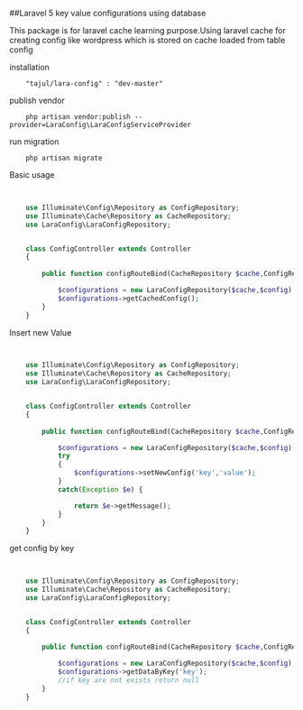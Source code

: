 ##Laravel 5 key value configurations using database

This package is for laravel cache learning purpose.Using laravel cache for creating config like wordpress which is stored on cache loaded from table config


installation
```
    "tajul/lara-config" : "dev-master"
```


publish vendor
```
    php artisan vendor:publish --provider=LaraConfig\LaraConfigServiceProvider

```

run migration
```
    php artisan migrate 
```


Basic usage
```php
    

    use Illuminate\Config\Repository as ConfigRepository;
    use Illuminate\Cache\Repository as CacheRepository;
    use LaraConfig\LaraConfigRepository;


    class ConfigController extends Controller
    {
    
        public function configRouteBind(CacheRepository $cache,ConfigRepository $config) {

            $configurations = new LaraConfigRepository($cache,$config);
            $configurations->getCachedConfig();
        }
    }
```


Insert new Value
```php
    

    use Illuminate\Config\Repository as ConfigRepository;
    use Illuminate\Cache\Repository as CacheRepository;
    use LaraConfig\LaraConfigRepository;


    class ConfigController extends Controller
    {
    
        public function configRouteBind(CacheRepository $cache,ConfigRepository $config) {

            $configurations = new LaraConfigRepository($cache,$config);
            try
            {
                $configurations->setNewConfig('key','value');
            }
            catch(Exception $e) {

                return $e->getMessage();
            }
        }
    }
```

get config by key
```php
    

    use Illuminate\Config\Repository as ConfigRepository;
    use Illuminate\Cache\Repository as CacheRepository;
    use LaraConfig\LaraConfigRepository;


    class ConfigController extends Controller
    {
    
        public function configRouteBind(CacheRepository $cache,ConfigRepository $config) {

            $configurations = new LaraConfigRepository($cache,$config);
            $configurations->getDataByKey('key');
            //if key are not exists return null
        }
    }
```
